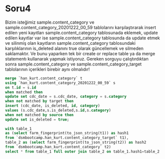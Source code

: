 # Soru4
Bizim isteğimiz sample.content_category ve sample.content_category_20201222_00_59 tablolarını karşılaştırarak
insert edilen yeni kayıtları sample.content_category tablosunada eklemek,
update edilen kayıtlar var ise sample.content_category tablosunda da update etmek ve
silinmiş olan kayıtların sample.content_category tablosundaki karşılıklarının is_deleted alanını true olarak güncellemek ve silmeden saklamaktır.
Ve bunu yaparken tek bir create or replace table ya da merge statementı kullanarak yapmak istiyoruz.
Gereken sorguyu çalıştırdıktan sonra sample.content_category ve sample.content_category_target tablolarının içerikleri birebir aynı olmalıdır!

```SQL
merge `han_kurt.content_category` t
using `han_kurt.content_category_20201222_00_59` s
on t.id = s.id
when matched then
update set cdc_date = s.cdc_date, category = s.category 
when not matched by target then 
insert (cdc_date, is_deleted, id, category)
values (s.cdc_date,s.is_deleted,s.id,s.category)
when not matched by source then 
update set is_deleted = true;
  
with table_1
as (select farm_fingerprint(to_json_string(t1)) as hash1
from `dsmbootcamp.han_kurt.content_category_target` t1),
table_2 as (select farm_fingerprint(to_json_string(t2)) as hash2
from `dsmbootcamp.han_kurt.content_category` t2)
select * from table_1 full outer join table_2 on table_1.hash1=table_2.hash2 where hash1 is null or hash2 is null
```
